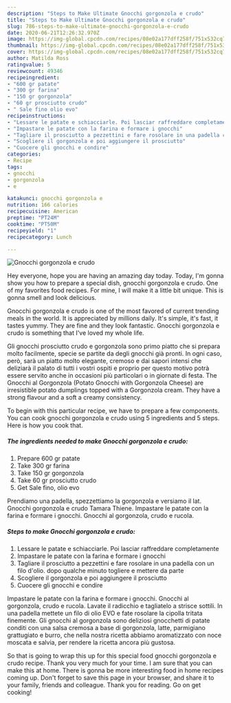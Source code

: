 ```yaml
---
description: "Steps to Make Ultimate Gnocchi gorgonzola e crudo"
title: "Steps to Make Ultimate Gnocchi gorgonzola e crudo"
slug: 786-steps-to-make-ultimate-gnocchi-gorgonzola-e-crudo
date: 2020-06-21T12:26:32.970Z
image: https://img-global.cpcdn.com/recipes/08e02a177dff258f/751x532cq70/gnocchi-gorgonzola-e-crudo-recipe-main-photo.jpg
thumbnail: https://img-global.cpcdn.com/recipes/08e02a177dff258f/751x532cq70/gnocchi-gorgonzola-e-crudo-recipe-main-photo.jpg
cover: https://img-global.cpcdn.com/recipes/08e02a177dff258f/751x532cq70/gnocchi-gorgonzola-e-crudo-recipe-main-photo.jpg
author: Matilda Ross
ratingvalue: 5
reviewcount: 49346
recipeingredient:
- "600 gr patate"
- "300 gr farina"
- "150 gr gorgonzola"
- "60 gr prosciutto crudo"
- " Sale fino olio evo"
recipeinstructions:
- "Lessare le patate e schiacciarle. Poi lasciar raffreddare completamente"
- "Impastare le patate con la farina e formare i gnocchi"
- "Tagliare il prosciutto a pezzettini e fare rosolare in una padella con un filo d&#39;olio. dopo qualche minuto togliere e mettere da parte"
- "Scogliere il gorgonzola e poi aggiungere il prosciutto"
- "Cuocere gli gnocchi e condire"
categories:
- Recipe
tags:
- gnocchi
- gorgonzola
- e

katakunci: gnocchi gorgonzola e 
nutrition: 166 calories
recipecuisine: American
preptime: "PT24M"
cooktime: "PT50M"
recipeyield: "1"
recipecategory: Lunch

---
```



![Gnocchi gorgonzola e crudo](https://img-global.cpcdn.com/recipes/08e02a177dff258f/751x532cq70/gnocchi-gorgonzola-e-crudo-recipe-main-photo.jpg)

Hey everyone, hope you are having an amazing day today. Today, I'm gonna show you how to prepare a special dish, gnocchi gorgonzola e crudo. One of my favorites food recipes. For mine, I will make it a little bit unique. This is gonna smell and look delicious.

Gnocchi gorgonzola e crudo is one of the most favored of current trending meals in the world. It is appreciated by millions daily. It's simple, it's fast, it tastes yummy. They are fine and they look fantastic. Gnocchi gorgonzola e crudo is something that I've loved my whole life.

Gli gnocchi prosciutto crudo e gorgonzola sono primo piatto che si prepara molto facilmente, specie se partite da degli gnocchi già pronti. In ogni caso, però, sarà un piatto molto elegante, cremoso e dai sapori intensi che deliziarà il palato di tutti i vostri ospiti e proprio per questo motivo potrà essere servito anche in occasioni più particolari o in giornate di festa. The Gnocchi al Gorgonzola (Potato Gnocchi with Gorgonzola Cheese) are irresistible potato dumplings topped with a Gorgonzola cream. They have a strong flavour and a soft a creamy consistency.


To begin with this particular recipe, we have to prepare a few components. You can cook gnocchi gorgonzola e crudo using 5 ingredients and 5 steps. Here is how you cook that.

<!--inarticleads1-->

##### The ingredients needed to make Gnocchi gorgonzola e crudo:

1. Prepare 600 gr patate
1. Take 300 gr farina
1. Take 150 gr gorgonzola
1. Take 60 gr prosciutto crudo
1. Get  Sale fino, olio evo


Prendiamo una padella, spezzettiamo la gorgonzola e versiamo il lat. Gnocchi gorgonzola e crudo Tamara Thiene. Impastare le patate con la farina e formare i gnocchi. Gnocchi al gorgonzola, crudo e rucola. 

<!--inarticleads2-->

##### Steps to make Gnocchi gorgonzola e crudo:

1. Lessare le patate e schiacciarle. Poi lasciar raffreddare completamente
1. Impastare le patate con la farina e formare i gnocchi
1. Tagliare il prosciutto a pezzettini e fare rosolare in una padella con un filo d&#39;olio. dopo qualche minuto togliere e mettere da parte
1. Scogliere il gorgonzola e poi aggiungere il prosciutto
1. Cuocere gli gnocchi e condire


Impastare le patate con la farina e formare i gnocchi. Gnocchi al gorgonzola, crudo e rucola. Lavate il radicchio e tagliatelo a strisce sottili. In una padella mettete un filo di olio EVO e fate rosolare la cipolla tritata finemente. Gli gnocchi al gorgonzola sono deliziosi gnocchetti di patate conditi con una salsa cremosa a base di gorgonzola, latte, parmigiano grattugiato e burro, che nella nostra ricetta abbiamo aromatizzato con noce moscata e salvia, per rendere la ricetta ancora più gustosa. 

So that is going to wrap this up for this special food gnocchi gorgonzola e crudo recipe. Thank you very much for your time. I am sure that you can make this at home. There is gonna be more interesting food in home recipes coming up. Don't forget to save this page in your browser, and share it to your family, friends and colleague. Thank you for reading. Go on get cooking!

